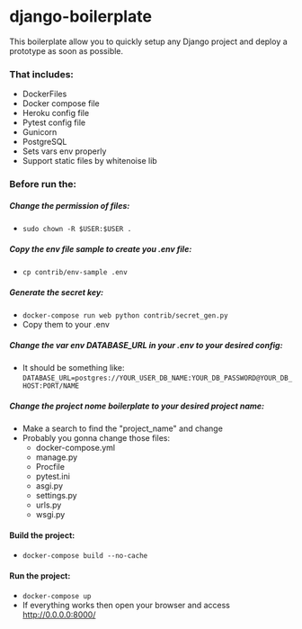 # django-boilerplate

This boilerplate allow you to quickly setup any Django project and deploy a prototype as soon as possible.

### That includes:
* DockerFiles
* Docker compose file
* Heroku config file
* Pytest config file
* Gunicorn
* PostgreSQL
* Sets vars env properly
* Support static files by whitenoise lib


### Before run the:

##### Change the permission of files:
* `sudo chown -R $USER:$USER .`

##### Copy the env file sample to create you .env file:
* `cp contrib/env-sample .env`

##### Generate the secret key:
* `docker-compose run web python contrib/secret_gen.py`
* Copy them to your .env

##### Change the var env DATABASE_URL in your .env to your desired config:
* It should be something like: `DATABASE_URL=postgres://YOUR_USER_DB_NAME:YOUR_DB_PASSWORD@YOUR_DB_HOST:PORT/NAME`

##### Change the project nome boilerplate to your desired project name:
* Make a search to find the "project_name" and change
* Probably you gonna change those files:
    * docker-compose.yml
    * manage.py
    * Procfile
    * pytest.ini
    * asgi.py
    * settings.py
    * urls.py
    * wsgi.py

#### Build the project:
* `docker-compose build --no-cache`

#### Run the project:
* `docker-compose up`
*  If everything works then open your browser and access http://0.0.0.0:8000/ 
